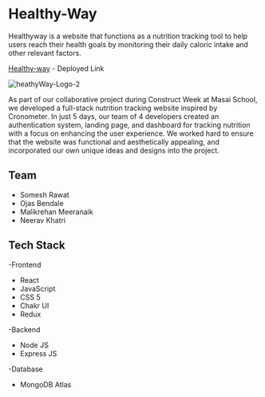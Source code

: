 # Healthy-Way

Healthyway is a website that functions as a nutrition tracking tool to help users reach their health goals by monitoring their daily caloric intake and other relevant factors.

 [Healthy-way](https://healty-way.vercel.app/) - Deployed Link
 
 

![heathyWay-Logo-2](https://user-images.githubusercontent.com/112800148/229407238-62ef717d-228d-4d14-888a-55ad7fee2b26.jpg)

As part of our collaborative project during Construct Week at Masai School, we developed a full-stack nutrition tracking website inspired by Cronometer. In just 5 days, our team of 4 developers created an authentication system, landing page, and dashboard for tracking nutrition with a focus on enhancing the user experience. We worked hard to ensure that the website was functional and aesthetically appealing, and incorporated our own unique ideas and designs into the project.

## Team
- Somesh Rawat
- Ojas Bendale 
- Malikrehan Meeranaik
- Neerav Khatri

## Tech Stack

-Frontend
 
  - React
  - JavaScript
  - CSS 5
  - Chakr UI
  - Redux

-Backend

  - Node JS
  - Express JS
  
-Database
  
  - MongoDB Atlas
